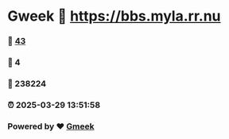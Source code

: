 # Gweek :link: https://bbs.myla.rr.nu 
### :page_facing_up: [43](https://bbs.myla.rr.nu/tag.html) 
### :speech_balloon: 4 
### :hibiscus: 238224 
### :alarm_clock: 2025-03-29 13:51:58 
### Powered by :heart: [Gmeek](https://github.com/Meekdai/Gmeek)
